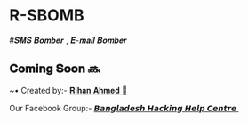 # R-SBOMB
#𝑺𝑴𝑺 𝑩𝒐𝒎𝒃𝒆𝒓 , 𝑬-𝒎𝒂𝒊𝒍 𝑩𝒐𝒎𝒃𝒆𝒓

## 𝐂𝐨𝐦𝐢𝐧𝐠 𝐒𝐨𝐨𝐧 🔜
<!DOCTYPE html>
<html>
</head>
<body>
<P>      ~• Created by:- <a href="https://m.me/white.hat.hacker.Rihan" target="_blank"> 𝐑𝐢𝐡𝐚𝐧 𝐀𝐡𝐦𝐞𝐝 🔰 </a>
</body>
</html>

<!DOCTYPE html>
<html>
</head>
<body>
<P> Our Facebook Group:- <a href="https://facebook.com/groups/3749151271810746/" target="_blank"> 𝘽𝙖𝙣𝙜𝙡𝙖𝙙𝙚𝙨𝙝 𝙃𝙖𝙘𝙠𝙞𝙣𝙜 𝙃𝙚𝙡𝙥 𝘾𝙚𝙣𝙩𝙧𝙚 </a>
</body>
</html>



<!DOCTYPE html>
<html>
<head>
<body>
   <img src="" />
</body>
</html>



